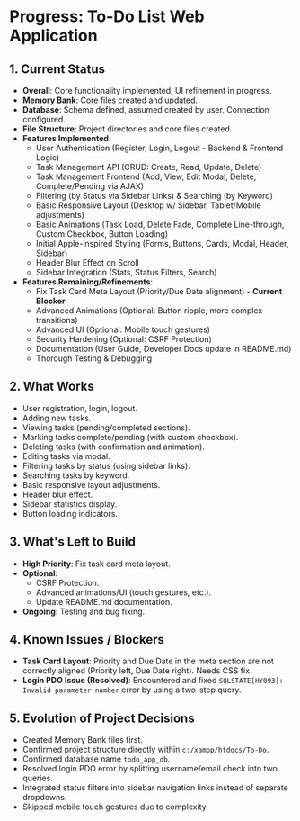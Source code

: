 # Progress: To-Do List Web Application

## 1. Current Status
- **Overall**: Core functionality implemented, UI refinement in progress.
- **Memory Bank**: Core files created and updated.
- **Database**: Schema defined, assumed created by user. Connection configured.
- **File Structure**: Project directories and core files created.
- **Features Implemented**:
    - User Authentication (Register, Login, Logout - Backend & Frontend Logic)
    - Task Management API (CRUD: Create, Read, Update, Delete)
    - Task Management Frontend (Add, View, Edit Modal, Delete, Complete/Pending via AJAX)
    - Filtering (by Status via Sidebar Links) & Searching (by Keyword)
    - Basic Responsive Layout (Desktop w/ Sidebar, Tablet/Mobile adjustments)
    - Basic Animations (Task Load, Delete Fade, Complete Line-through, Custom Checkbox, Button Loading)
    - Initial Apple-inspired Styling (Forms, Buttons, Cards, Modal, Header, Sidebar)
    - Header Blur Effect on Scroll
    - Sidebar Integration (Stats, Status Filters, Search)
- **Features Remaining/Refinements**:
    - Fix Task Card Meta Layout (Priority/Due Date alignment) - **Current Blocker**
    - Advanced Animations (Optional: Button ripple, more complex transitions)
    - Advanced UI (Optional: Mobile touch gestures)
    - Security Hardening (Optional: CSRF Protection)
    - Documentation (User Guide, Developer Docs update in README.md)
    - Thorough Testing & Debugging

## 2. What Works
- User registration, login, logout.
- Adding new tasks.
- Viewing tasks (pending/completed sections).
- Marking tasks complete/pending (with custom checkbox).
- Deleting tasks (with confirmation and animation).
- Editing tasks via modal.
- Filtering tasks by status (using sidebar links).
- Searching tasks by keyword.
- Basic responsive layout adjustments.
- Header blur effect.
- Sidebar statistics display.
- Button loading indicators.

## 3. What's Left to Build
- **High Priority**: Fix task card meta layout.
- **Optional**:
    - CSRF Protection.
    - Advanced animations/UI (touch gestures, etc.).
    - Update README.md documentation.
- **Ongoing**: Testing and bug fixing.

## 4. Known Issues / Blockers
- **Task Card Layout**: Priority and Due Date in the meta section are not correctly aligned (Priority left, Due Date right). Needs CSS fix.
- **Login PDO Issue (Resolved)**: Encountered and fixed `SQLSTATE[HY093]: Invalid parameter number` error by using a two-step query.

## 5. Evolution of Project Decisions
- Created Memory Bank files first.
- Confirmed project structure directly within `c:/xampp/htdocs/To-Do`.
- Confirmed database name `todo_app_db`.
- Resolved login PDO error by splitting username/email check into two queries.
- Integrated status filters into sidebar navigation links instead of separate dropdowns.
- Skipped mobile touch gestures due to complexity.
